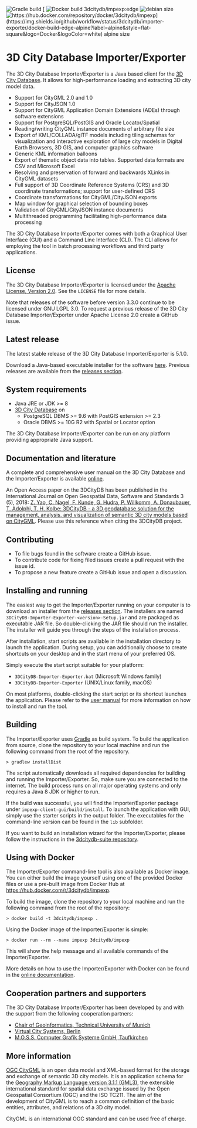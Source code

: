 ![Gradle build](https://img.shields.io/github/workflow/status/3dcitydb/importer-exporter/impexp-build?logo=Gradle&logoColor=white&style=flat-square)
[
![Docker build 3dcitydb/impexp:edge](https://img.shields.io/github/workflow/status/3dcitydb/importer-exporter/docker-build-edge?label=debian&style=flat-square&logo=Docker&logoColor=white)
![debian size](https://img.shields.io/docker/image-size/3dcitydb/impexp/edge?label=debian&logo=Docker&logoColor=white&style=flat-square)
![https://hub.docker.com/repository/docker/3dcitydb/impexp](https://img.shields.io/github/workflow/status/3dcitydb/importer-exporter/docker-build-edge-alpine?label=alpine&style=flat-square&logo=Docker&logoColor=white)
![alpine size](https://img.shields.io/docker/image-size/3dcitydb/impexp/edge-alpine?label=alpine&logo=Docker&logoColor=white&style=flat-square)
](https://hub.docker.com/repository/docker/3dcitydb/impexp)

3D City Database Importer/Exporter
==================================

The 3D City Database Importer/Exporter is a Java based client for the [3D City Database](https://github.com/3dcitydb/3dcitydb).
It allows for high-performance loading and extracting 3D city model data.

* Support for CityGML 2.0 and 1.0
* Support for CityJSON 1.0
* Support for CityGML Application Domain Extensions (ADEs) through
  software extensions
* Support for PostgreSQL/PostGIS and Oracle Locator/Spatial
* Reading/writing CityGML instance documents of arbitrary file size
* Export of KML/COLLADA/glTF models including tiling schemas for
  visualization and interactive exploration of large city models
  in Digital Earth Browsers, 3D GIS, and computer graphics software
* Generic KML information balloons
* Export of thematic object data into tables. Supported data formats are
  CSV and Microsoft Excel
* Resolving and preservation of forward and backwards XLinks in
  CityGML datasets
* Full support of 3D Coordinate Reference Systems (CRS) and 3D
  coordinate transformations; support for user-defined CRS
* Coordinate transformations for CityGML/CityJSON exports
* Map window for graphical selection of bounding boxes
* Validation of CityGML/CityJSON instance documents
* Multithreaded programming facilitating high-performance data processing

The 3D City Database Importer/Exporter comes with both a Graphical User Interface (GUI) and a
Command Line Interface (CLI). The CLI allows for employing the tool in batch processing workflows and third party
applications.

License
-------
The 3D City Database Importer/Exporter is licensed under the [Apache License, Version 2.0](http://www.apache.org/licenses/LICENSE-2.0).
See the `LICENSE` file for more details.

Note that releases of the software before version 3.3.0 continue to be licensed under GNU LGPL 3.0. To request a
previous release of the 3D City Database Importer/Exporter under Apache License 2.0 create a GitHub issue.

Latest release
--------------
The latest stable release of the 3D City Database Importer/Exporter is 5.1.0.

Download a Java-based executable installer for the software [here](https://github.com/3dcitydb/importer-exporter/releases/download/v5.1.0/3DCityDB-Importer-Exporter-5.1.0-Setup.jar).
Previous releases are available from the [releases section](https://github.com/3dcitydb/importer-exporter/releases).

System requirements
-------------------
* Java JRE or JDK >= 8
* [3D City Database](https://github.com/3dcitydb/3dcitydb) on
  - PostgreSQL DBMS >= 9.6 with PostGIS extension >= 2.3
  - Oracle DBMS >= 10G R2 with Spatial or Locator option
  
The 3D City Database Importer/Exporter can be run on any platform providing appropriate Java support.

Documentation and literature
----------------------------
A complete and comprehensive user manual on the 3D City Database and the Importer/Exporter is available
[online](https://3dcitydb-docs.readthedocs.io/en/version-2021.1/).

An Open Access paper on the 3DCityDB has been published in the International Journal on Open Geospatial Data,
Software and Standards 3 (5), 2018: [Z. Yao, C. Nagel, F. Kunde, G. Hudra, P. Willkomm, A. Donaubauer, T. Adolphi, T. H. Kolbe: 3DCityDB - a 3D geodatabase solution for the management, analysis, and visualization of semantic 3D city models based on CityGML](https://doi.org/10.1186/s40965-018-0046-7). Please use this reference when citing the 3DCityDB project.

Contributing
------------

* To file bugs found in the software create a GitHub issue.
* To contribute code for fixing filed issues create a pull request with the issue id.
* To propose a new feature create a GitHub issue and open a discussion.

Installing and running
----------------------
The easiest way to get the Importer/Exporter running on your computer is to download an installer from the
[releases section](https://github.com/3dcitydb/importer-exporter/releases). The installers are named
`3DCityDB-Importer-Exporter-<version>-Setup.jar` and are packaged as executable JAR file. So double-clicking the
JAR file should run the installer. The installer will guide you through the steps of the installation process.

After installation, start scripts are available in the installation directory to launch the application.
During setup, you can additionally choose to create shortcuts on your desktop and in the start menu of your
preferred OS.

Simply execute the start script suitable for your platform:

* `3DCityDB-Importer-Exporter.bat` (Microsoft Windows family)
* `3DCityDB-Importer-Exporter` (UNIX/Linux family, macOS)

On most platforms, double-clicking the start script or its shortcut launches the application.
Please refer to the [user manual](https://3dcitydb-docs.readthedocs.io/en/version-2021.1/) for more information
on how to install and run the tool.

Building
--------
The Importer/Exporter uses [Gradle](https://gradle.org/) as build system. To build the application from source,
clone the repository to your local machine and run the following command from the root of the repository. 

    > gradlew installDist

The script automatically downloads all required dependencies for building and running the Importer/Exporter.
So, make sure you are connected to the internet. The build process runs on all major operating systems and only
requires a Java 8 JDK or higher to run.

If the build was successful, you will find the Importer/Exporter package under
`impexp-client-gui/build/install`. To launch the application with GUI, simply use the
starter scripts in the output folder. The executables for the command-line version can be found in the `lib` subfolder.

If you want to build an installation wizard for the Importer/Exporter, please follow the instructions in the
[3dcitydb-suite repository](https://github.com/3dcitydb/3dcitydb-suite).

Using with Docker
-----------------

The Importer/Exporter command-line tool is also available as Docker image. You can either build the image
yourself using one of the provided Docker files or use a pre-built image from Docker Hub at
https://hub.docker.com/r/3dcitydb/impexp.

To build the image, clone the repository to your local machine and run the following command from the root of the
repository:

    > docker build -t 3dcitydb/impexp .

Using the Docker image of the Importer/Exporter is simple:

    > docker run --rm --name impexp 3dcitydb/impexp

This will show the help message and all available commands of the Importer/Exporter.

More details on how to use the Importer/Exporter with Docker can be found in the
[online documentation](https://3dcitydb-docs.readthedocs.io/en/version-2021.1/).

Cooperation partners and supporters
-----------------------------------

The 3D City Database Importer/Exporter has been developed by and with the support from the
following cooperation partners:

* [Chair of Geoinformatics, Technical University of Munich](https://www.lrg.tum.de/gis/)
* [Virtual City Systems, Berlin](https://vc.systems/)
* [M.O.S.S. Computer Grafik Systeme GmbH, Taufkirchen](http://www.moss.de/)

More information
----------------
[OGC CityGML](http://www.opengeospatial.org/standards/citygml) is an open data model and XML-based format for the
storage and exchange of semantic 3D city models. It is an application schema for the
[Geography Markup Language version 3.1.1 (GML3)](http://www.opengeospatial.org/standards/gml), the extensible
international standard for spatial data exchange issued by the Open Geospatial Consortium (OGC) and the ISO TC211.
The aim of the development of CityGML is to reach a common definition of the basic entities, attributes,
and relations of a 3D city model.

CityGML is an international OGC standard and can be used free of charge.